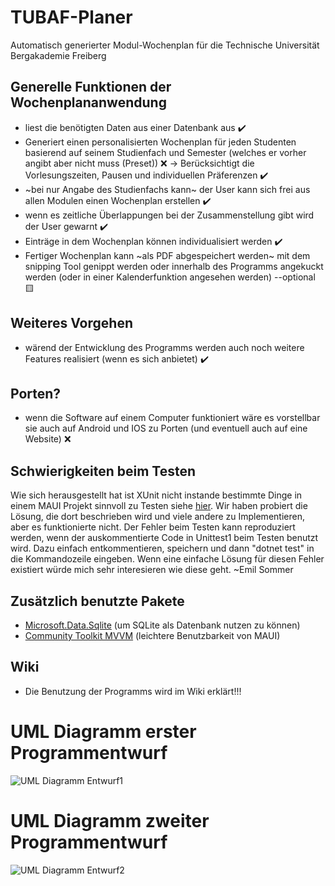 # TUBAF-Planer
Automatisch generierter Modul-Wochenplan für die Technische Universität Bergakademie Freiberg
## Generelle Funktionen der Wochenplananwendung
- liest die benötigten Daten aus einer Datenbank aus ✔️
- Generiert einen personalisierten Wochenplan für jeden Studenten basierend auf seinem Studienfach und Semester (welches er vorher angibt aber nicht muss (Preset)) ❌
-> Berücksichtigt die Vorlesungszeiten, Pausen und individuellen Präferenzen ✔️
- ~bei nur Angabe des Studienfachs kann~ der User kann sich frei aus allen Modulen einen Wochenplan erstellen ✔️
- wenn es zeitliche Überlappungen bei der Zusammenstellung gibt wird der User gewarnt ✔️
- Einträge in dem Wochenplan können individualisiert werden ✔️
- Fertiger Wochenplan kann ~als PDF abgespeichert werden~ mit dem snipping Tool genippt werden oder innerhalb des Programms angekuckt werden (oder in einer Kalenderfunktion angesehen werden) --optional 🟨
## Weiteres Vorgehen
- wärend der Entwicklung des Programms werden auch noch weitere Features realisiert (wenn es sich anbietet) ✔️
## Porten?
- wenn die Software auf einem Computer funktioniert wäre es vorstellbar sie auch auf Android und IOS zu Porten (und eventuell auch auf eine Website) ❌

## Schwierigkeiten beim Testen
   Wie sich herausgestellt hat ist XUnit nicht instande bestimmte Dinge in einem MAUI Projekt sinnvoll zu Testen siehe [hier](https://learn.microsoft.com/en-us/answers/questions/1190946/cant-use-microsoft-maui-storage-preferences-in-uni).
   Wir haben probiert die Lösung, die dort beschrieben wird und viele andere zu Implementieren, aber es funktionierte nicht. Der Fehler beim Testen kann reproduziert werden, wenn der auskommentierte Code in Unittest1 beim Testen benutzt wird. 
   Dazu einfach entkommentieren, speichern und dann "dotnet test" in die Kommandozeile eingeben. Wenn eine einfache Lösung für diesen Fehler existiert würde mich sehr interesieren wie diese geht.   ~Emil Sommer

## Zusätzlich benutzte Pakete
- [Microsoft.Data.Sqlite](https://www.nuget.org/packages/Microsoft.Data.Sqlite) (um SQLite als Datenbank nutzen zu können)
- [Community Toolkit MVVM](https://www.nuget.org/packages/CommunityToolkit.Mvvm) (leichtere Benutzbarkeit von MAUI)

## Wiki
- Die Benutzung der Programms wird im Wiki erklärt!!!

# UML Diagramm erster Programmentwurf
![UML Diagramm Entwurf1](http://www.plantuml.com/plantuml/png/fP11IyGm48Nl-HMX9nLwy2eYknGyxUAglo0c8orE4ibC5iJrlnir8McHNhQtcNvvxytR4Al0qQBGg8Zay-Dk3pnwG-9JoFHfxuX3rEp3nQNu4fdRUnCHCZEiCRk9E7DRO_vsYVgPdy3w8vHLGRQ8XrUSzCY3Zu60Miq3AlSI9pGGYla8-ktX207LUnPPzwbYzn5n5lASZBBg3f7Ostb50HHdSr5BbbTzdtkIDp8c8P6dpYhtqVt-xwwxfil4QUzOJOv4ixqzzSjx_bTQGbKY4Ms_9L1zi4QrDyl-T9SJp_VbskmjDk1CjFWD)
# UML Diagramm zweiter Programmentwurf
![UML Diagramm Entwurf2](http://www.plantuml.com/plantuml/png/fPJVQzim4CVV_LU8x2NPrj2tGWYXIuB7e6NTch37SBKljPXa6TrfOup-xvEbiVZ7t9hK3p7exZxVK-vxlYO6oquhiTklFwI7EmKbsiD60T5XA-7HWZxignmOyoGfGIDLa64hM_nEX7-okaQarfICPHuEu_DkAwbIyEi-Ap1t2gUpK-YJJxR7cdWqLkm9xT_eKn9U9yLRusirSc5oQi2ZwlsNczjUA0XyHDu2WszBr-y78A-_43UIU1cGgvWV9TlK4Ey2Asigj2oHp57N2JGCI9rI8GThlV-qrauOtTZ64HiTih1BtLW4ncR6TFR25V7p3xGAgagMZprSWTdtHdmQswLMfxxl1sFKiCns_SrA3lZ-UDPtm4MhoVZxr3FS3ecfPRTzAJcUBfTYkdl_9aslhYulPo4WV2I8hbPDEtvrPIY9ab6ewUVvFmzVN8XMeEd1UMi82p7HKChAAM0aaGF3v1neVnwUdDKp867YAPq5xbZHKnrXrw6U_7ndNkFjCoADDLpK-6HqFtrkNpiPEOiHhC5_S7pbAwzqsWW_2kdbBMHCugVamc_BPFHTNwCnBEARRspS_BHbqJTv-5exVoeuhjY09y_W9DU-pccL_040)
